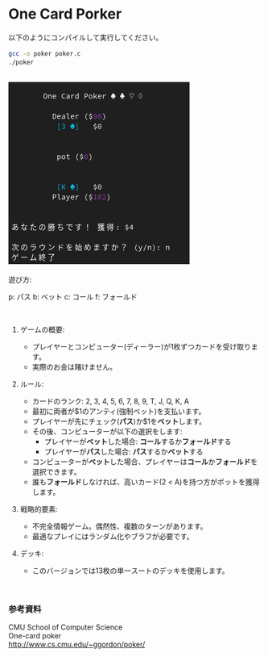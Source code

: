 # One Card Porker

以下のようにコンパイルして実行してください。
```sh
gcc -o poker poker.c
./poker
```
<br>

<div>
<img src="poker.png"/>
</div>

<br>
遊び方:

p: パス
b: ベット
c: コール
f: フォールド

<br>


1. ゲームの概要:
   - プレイヤーとコンピューター(ディーラー)が1枚ずつカードを受け取ります。
   - 実際のお金は賭けません。

2. ルール:
   - カードのランク: 2, 3, 4, 5, 6, 7, 8, 9, T, J, Q, K, A
   - 最初に両者が$1のアンティ(強制ベット)を支払います。
   - プレイヤーが先にチェック(**パス**)か$1を**ベット**します。
   - その後、コンピューターが以下の選択をします:
     - プレイヤーが**ベット**した場合: **コール**するか**フォールド**する
     - プレイヤーが**パス**した場合: **パス**するか**ベット**する
   - コンピューターが**ベット**した場合、プレイヤーは**コール**か**フォールド**を選択できます。
   - 誰も**フォールド**しなければ、高いカード(2 < A)を持つ方がポットを獲得します。

3. 戦略的要素:
   - 不完全情報ゲーム。偶然性、複数のターンがあります。
   - 最適なプレイにはランダム化やブラフが必要です。

4. デッキ:
   - このバージョンでは13枚の単一スートのデッキを使用します。

<br>

### 参考資料

CMU School of Computer Science<br>
One-card poker<br>
http://www.cs.cmu.edu/~ggordon/poker/

